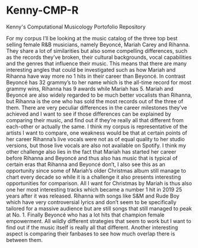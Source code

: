 # Kenny-CMP-R
Kenny's Computational Musicology Portofolio Repository 

For my corpus I’ll be looking at the music catalog of the three top best selling female R&B musicians, namely Beyoncé, Mariah Carey and Rihanna. They share a lot of similarities but also some compelling differences, such as the records they’ve broken, their cultural backgrounds, vocal capabilities and the genres that influence their music. This means that there are many interesting angles that could be investigated such as how Mariah and Rihanna have way more no 1 hits in their career than Beyoncé. In contrast Beyoncé has 32 grammy’s to her name which is the all-time record for most grammy wins, Rihanna has 9 awards while Mariah has 5. Mariah and Beyoncé are also widely regarded to be much better vocalists than Rihanna, but Rihanna is the one who has sold the most records out of the three of them. There are very peculiar differences in the career milestones they’ve achieved and I want to see if those differences can be explained by comparing their music, and find out if they’re really all that different from each-other or actually the same. 
I think my corpus is representative of the artists I want to compare, one weakness would be that at certain points of her career Rihanna’s live vocals were not as of equal quality to her studio versions, but those live vocals are also not available on Spotify. I think my other challenge also lies in the fact that Mariah has started her career before Rihanna and Beyoncé and thus also has music that is typical of certain eras that Rihanna and Beyoncé don’t, I also see this as an opportunity since some of Mariah’s older Christmas album still manage to chart every decade so while it is a challenge it also presents interesting opportunities for comparison. 
All I want for Christmas by Mariah is thus also one her most interesting tracks which became a number 1 hit in 2019 25 years after it was released. Rihanna with songs like S&M and Rude Boy which have very controversial lyrics and don’t seem to be specifically tailored for a massive audience but are still songs that still managed to peak at No. 1. Finally Beyoncé who has a lot hits that champion female empowerment. All wildly different strategies that seem to work but I want to find out if the music itself is really all that different. 
Another interesting aspect is comparing their fanbases to see how much overlap there is between them.
